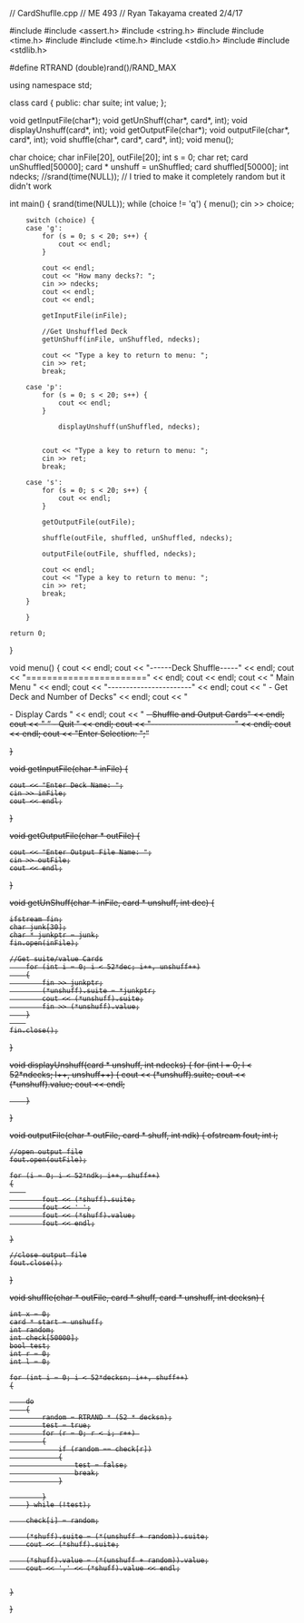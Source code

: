 // CardShuflle.cpp 
// ME 493
// Ryan Takayama created 2/4/17

#include <iostream>
#include <assert.h>
#include <string.h>
#include <random>
#include <time.h>
#include <fstream>
#include <time.h>
#include <stdio.h>
#include <cstdlib>
#include <stdlib.h>

#define RTRAND (double)rand()/RAND_MAX

using namespace std;

class card {
public:
	char suite;
	int value;
	};

void getInputFile(char*);
void getUnShuff(char*, card*, int);
void displayUnshuff(card*, int);
void getOutputFile(char*);
void outputFile(char*, card*, int);
void shuffle(char*, card*, card*, int);
void menu();

char choice;
char inFile[20], outFile[20];
int s = 0;
char ret;
card unShuffled[50000];
card * unshuff = unShuffled;
card shuffled[50000];
int ndecks;
//srand(time(NULL)); // I tried to make it completely random but it didn't work

int main()
{
	srand(time(NULL));
	while (choice != 'q') {
		menu();
		cin >> choice;

		switch (choice) {
		case 'g':
			for (s = 0; s < 20; s++) {
				cout << endl;
			}

			cout << endl;
			cout << "How many decks?: ";
			cin >> ndecks;
			cout << endl;
			cout << endl;

			getInputFile(inFile);

			//Get Unshuffled Deck
			getUnShuff(inFile, unShuffled, ndecks);

			cout << "Type a key to return to menu: ";
			cin >> ret;
			break;

		case 'p':
			for (s = 0; s < 20; s++) {
				cout << endl;
			}

				displayUnshuff(unShuffled, ndecks);
			

			cout << "Type a key to return to menu: ";
			cin >> ret;
			break;

		case 's':
			for (s = 0; s < 20; s++) {
				cout << endl;
			}

			getOutputFile(outFile);

			shuffle(outFile, shuffled, unShuffled, ndecks);
			
			outputFile(outFile, shuffled, ndecks);

			cout << endl;
			cout << "Type a key to return to menu: ";
			cin >> ret;
			break;
		}

		}
	
	return 0;
}

void menu()
{
	cout << endl;
	cout << "------Deck Shuffle-----" << endl;
	cout << "=======================" << endl;
	cout << endl;
	cout << "        Main Menu      " << endl;
	cout << "-----------------------" << endl;
	cout << " <g> - Get Deck and Number of Decks" << endl;
	cout << " <p> - Display Cards " << endl;
	cout << " <s> - Shuffle and Output Cards" << endl;
	cout << " <q> - Quit            " << endl;
	cout << "-----------------------" << endl;
	cout << endl;
	cout << "Enter Selection: ";

}

void getInputFile(char * inFile) {

	cout << "Enter Deck Name: ";
	cin >> inFile;
	cout << endl;

}

void getOutputFile(char * outFile) {

	cout << "Enter Output File Name: ";
	cin >> outFile;
	cout << endl;

}

void getUnShuff(char * inFile, card * unshuff, int dec)
{

	ifstream fin;
	char junk[30];
	char * junkptr = junk;
	fin.open(inFile);

	//Get suite/value Cards
		for (int i = 0; i < 52*dec; i++, unshuff++)
		{
			fin >> junkptr;
			(*unshuff).suite = *junkptr;
			cout << (*unshuff).suite;
			fin >> (*unshuff).value;
		}
		
	fin.close();



}

void displayUnshuff(card * unshuff, int ndecks)
{
		for (int l = 0; l < 52*ndecks; l++, unshuff++)
		{
			cout << (*unshuff).suite;
			cout << (*unshuff).value;
			cout << endl;

		}

}

void outputFile(char * outFile, card * shuff, int ndk)
{
	ofstream fout;
	int i;

	//open output file
	fout.open(outFile);

	for (i = 0; i < 52*ndk; i++, shuff++)
	{
		
			fout << (*shuff).suite;
			fout << ' ';
			fout << (*shuff).value;
			fout << endl;

	}

	//close output file
	fout.close();
}

void shuffle(char * outFile, card * shuff, card * unshuff, int decksn)
{

	int x = 0;
	card * start = unshuff;
	int random;
	int check[50000];
	bool test;
	int r = 0;
	int l = 0;

	for (int i = 0; i < 52*decksn; i++, shuff++)
	{

		do
		{
			random = RTRAND * (52 * decksn);
			test = true;
			for (r = 0; r < i; r++) 
			{
				if (random == check[r])
				{
					test = false;
					break;
				}

			}
		} while (!test);

		check[i] = random;

		(*shuff).suite = (*(unshuff + random)).suite;
		cout << (*shuff).suite;

		(*shuff).value = (*(unshuff + random)).value;
		cout << ',' << (*shuff).value << endl;


	}

}

